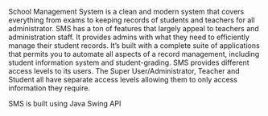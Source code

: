 School Management System is a clean and modern system that covers everything from exams to keeping records of students and teachers for all administrator. SMS has a ton of features that largely appeal to teachers and administration staff. It provides admins with what they need to efficiently manage their student records. It’s built with a complete suite of applications that permits you to automate all aspects of a record management, including student information system and student-grading. SMS provides different access levels to its users. The Super User/Administrator, Teacher and Student all have separate access levels allowing them to only access information they require.

SMS is built using Java Swing API
